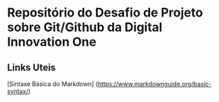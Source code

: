 # Repositório do Desafio de Projeto sobre Git/Github da Digital Innovation One

## Links Uteis
[Sintaxe Básica do Markdown] (https://www.markdownguide.org/basic-syntax/)
